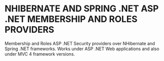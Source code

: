 NHIBERNATE AND SPRING .NET ASP .NET MEMBERSHIP AND ROLES PROVIDERS
===================================================================

Membership and Roles ASP .NET Security providers over NHibernate and 
Spring .NET frameworks. Works under ASP .NET Web applications and
also under MVC 4 framework versions. 
